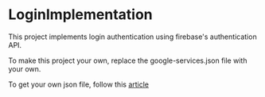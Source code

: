 # LoginImplementation

This project implements login authentication using firebase's authentication API.


To make this project your own, replace the google-services.json file with your own.

To get your own json file, follow this <a href="https://support.google.com/firebase/answer/7015592?hl=en#zippy=%2Cin-this-article">article</a>
